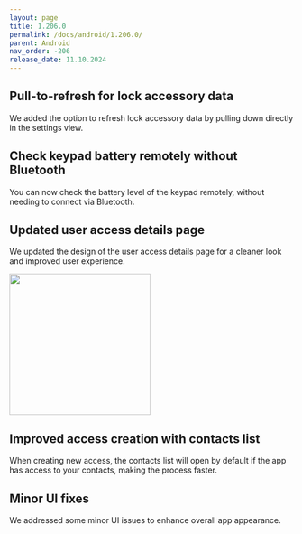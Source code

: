 ```yaml
---
layout: page
title: 1.206.0
permalink: /docs/android/1.206.0/
parent: Android
nav_order: -206
release_date: 11.10.2024
---
```


## Pull-to-refresh for lock accessory data
We added the option to refresh lock accessory data by pulling down directly in the settings view.

## Check keypad battery remotely without Bluetooth
You can now check the battery level of the keypad remotely, without needing to connect via Bluetooth.

## Updated user access details page
We updated the design of the user access details page for a cleaner look and improved user experience.

<img src="/tedee-release-notes/docs/android/assets/1.206.0_improved_access_details_page.png" width="250">

## Improved access creation with contacts list
When creating new access, the contacts list will open by default if the app has access to your contacts, making the process faster.

## Minor UI fixes
We addressed some minor UI issues to enhance overall app appearance.
